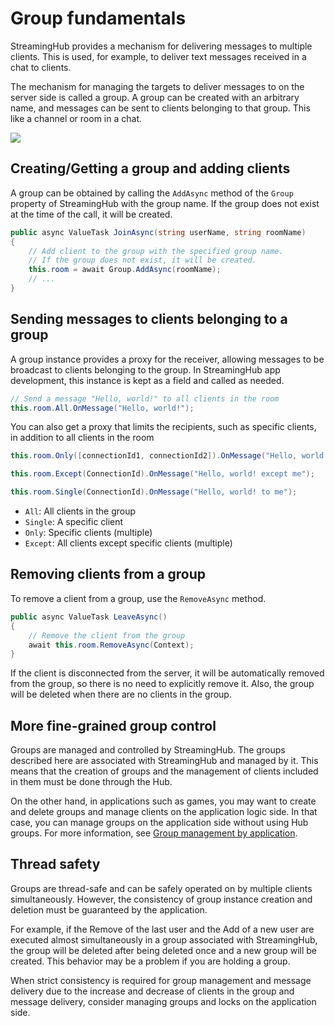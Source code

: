 # Group fundamentals

StreamingHub provides a mechanism for delivering messages to multiple clients. This is used, for example, to deliver text messages received in a chat to clients.

The mechanism for managing the targets to deliver messages to on the server side is called a group. A group can be created with an arbitrary name, and messages can be sent to clients belonging to that group. This like a channel or room in a chat.

![](/img/docs/fig-group-broadcast.png)

## Creating/Getting a group and adding clients

A group can be obtained by calling the `AddAsync` method of the `Group` property of StreamingHub with the group name. If the group does not exist at the time of the call, it will be created.

```csharp
public async ValueTask JoinAsync(string userName, string roomName)
{
    // Add client to the group with the specified group name.
    // If the group does not exist, it will be created.
    this.room = await Group.AddAsync(roomName);
    // ...
}
```

## Sending messages to clients belonging to a group
A group instance provides a proxy for the receiver, allowing messages to be broadcast to clients belonging to the group. In StreamingHub app development, this instance is kept as a field and called as needed.

```csharp
// Send a message "Hello, world!" to all clients in the room
this.room.All.OnMessage("Hello, world!");
```

You can also get a proxy that limits the recipients, such as specific clients, in addition to all clients in the room

```csharp
this.room.Only([connectionId1, connectionId2]).OnMessage("Hello, world! to specific clients");

this.room.Except(ConnectionId).OnMessage("Hello, world! except me");

this.room.Single(ConnectionId).OnMessage("Hello, world! to me");
```

- `All`: All clients in the group
- `Single`: A specific client
- `Only`: Specific clients (multiple)
- `Except`: All clients except specific clients (multiple)


## Removing clients from a group
To remove a client from a group, use the `RemoveAsync` method.

```csharp
public async ValueTask LeaveAsync()
{
    // Remove the client from the group
    await this.room.RemoveAsync(Context);
}
```

If the client is disconnected from the server, it will be automatically removed from the group, so there is no need to explicitly remove it. Also, the group will be deleted when there are no clients in the group.

## More fine-grained group control
Groups are managed and controlled by StreamingHub. The groups described here are associated with StreamingHub and managed by it. This means that the creation of groups and the management of clients included in them must be done through the Hub.


On the other hand, in applications such as games, you may want to create and delete groups and manage clients on the application logic side. In that case, you can manage groups on the application side without using Hub groups. For more information, see [Group management by application](group-application-managed).

## Thread safety
Groups are thread-safe and can be safely operated on by multiple clients simultaneously. However, the consistency of group instance creation and deletion must be guaranteed by the application.

For example, if the Remove of the last user and the Add of a new user are executed almost simultaneously in a group associated with StreamingHub, the group will be deleted after being deleted once and a new group will be created. This behavior may be a problem if you are holding a group.

When strict consistency is required for group management and message delivery due to the increase and decrease of clients in the group and message delivery, consider managing groups and locks on the application side.
